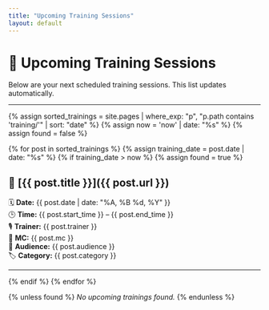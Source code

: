 ```yaml
---
title: "Upcoming Training Sessions"
layout: default
---
```


# 📆 Upcoming Training Sessions

Below are your next scheduled training sessions. This list updates automatically.

---

{% assign sorted_trainings = site.pages | where_exp: "p", "p.path contains 'training/'" | sort: "date" %}
{% assign now = 'now' | date: "%s" %}
{% assign found = false %}

{% for post in sorted_trainings %}
  {% assign training_date = post.date | date: "%s" %}
  {% if training_date > now %}
    {% assign found = true %}

## 🔹 [{{ post.title }}]({{ post.url }})

🗓️ **Date:** {{ post.date | date: "%A, %B %d, %Y" }}  
🕒 **Time:** {{ post.start_time }} – {{ post.end_time }}  
🎙️ **Trainer:** {{ post.trainer }}  
🎤 **MC:** {{ post.mc }}  
👥 **Audience:** {{ post.audience }}  
🏷️ **Category:** {{ post.category }}

---

  {% endif %}
{% endfor %}

{% unless found %}
_No upcoming trainings found._
{% endunless %}

